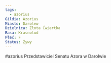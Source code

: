 ```yaml
---
tags:
  - azorius
Gildia: Azorius
Miasto: Darolew
Dzielnica: Złota Ćwiartka
Rasa: Krasnolud
Płeć: F
Status: Żywy
---
```


#azorius
Przedstawiciel Senatu Azora w Darolwie
